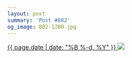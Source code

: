 ```yaml
---
layout: post
summary: 'Post #882'
og_image: 882-1280.jpg
---
```


<p>
 <time>
  <a href="/882">
   {{ page.date | date: "%B %-d, %Y" }}
  </a>
 </time>
 <a href="/882">
  <img sizes="(min-width: 700px) 50vw, calc(100vw - 2rem)" src="{{ site.assets_url }}/882-640.jpg" srcset="{{ site.assets_url }}/882-320.jpg 320w, {{ site.assets_url }}/882-640.jpg 640w, {{ site.assets_url }}/882-960.jpg 960w, {{ site.assets_url }}/882-1280.jpg 1280w"/>
 </a>
</p>
